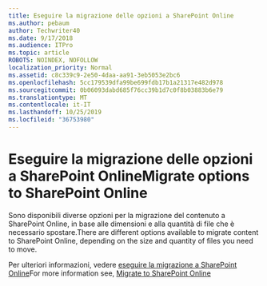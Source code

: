 ```yaml
---
title: Eseguire la migrazione delle opzioni a SharePoint Online
ms.author: pebaum
author: Techwriter40
ms.date: 9/17/2018
ms.audience: ITPro
ms.topic: article
ROBOTS: NOINDEX, NOFOLLOW
localization_priority: Normal
ms.assetid: c8c339c9-2e50-4daa-aa91-3eb5053e2bc6
ms.openlocfilehash: 5cc179539dfa99be699fdb17b1a21317e482d978
ms.sourcegitcommit: 0b06093dabd685f76cc39b1d7c0f8b03883b6e79
ms.translationtype: MT
ms.contentlocale: it-IT
ms.lasthandoff: 10/25/2019
ms.locfileid: "36753980"
---
```

# <a name="migrate-options-to-sharepoint-online"></a><span data-ttu-id="7ea40-102">Eseguire la migrazione delle opzioni a SharePoint Online</span><span class="sxs-lookup"><span data-stu-id="7ea40-102">Migrate options to SharePoint Online</span></span>

<span data-ttu-id="7ea40-103">Sono disponibili diverse opzioni per la migrazione del contenuto a SharePoint Online, in base alle dimensioni e alla quantità di file che è necessario spostare.</span><span class="sxs-lookup"><span data-stu-id="7ea40-103">There are different options available to migrate content to SharePoint Online, depending on the size and quantity of files you need to move.</span></span>
  
<span data-ttu-id="7ea40-104">Per ulteriori informazioni, vedere [eseguire la migrazione a SharePoint Online](https://go.microsoft.com/fwlink/?linkid-2022029)</span><span class="sxs-lookup"><span data-stu-id="7ea40-104">For more information see, [Migrate to SharePoint Online](https://go.microsoft.com/fwlink/?linkid-2022029)</span></span>
  

